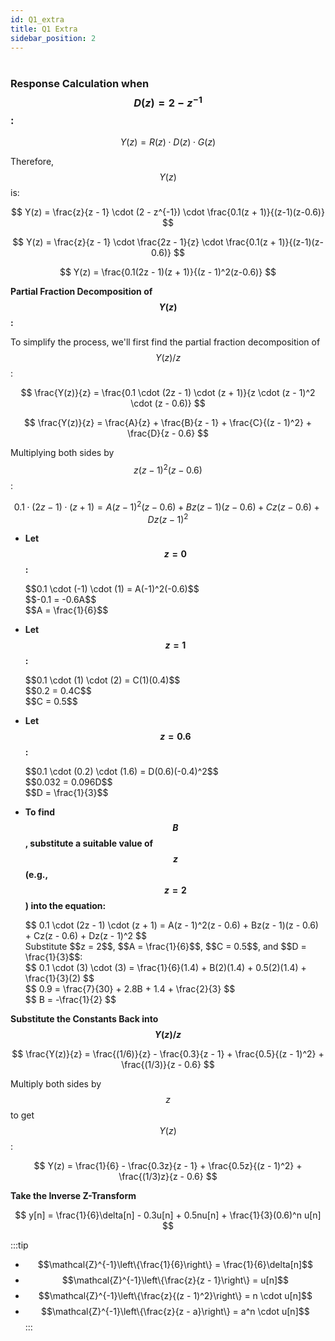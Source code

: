 ```yaml
---
id: Q1_extra
title: Q1 Extra
sidebar_position: 2
---
```


# 

### Response Calculation when $$D(z) = 2 - z^{-1}$$:

$$
Y(z) = R(z) \cdot D(z) \cdot G(z)
$$

Therefore, $$Y(z)$$ is:

$$
Y(z) = \frac{z}{z - 1} \cdot (2 - z^{-1}) \cdot \frac{0.1(z + 1)}{(z-1)(z-0.6)}
$$

$$
Y(z) = \frac{z}{z - 1} \cdot \frac{2z - 1}{z} \cdot \frac{0.1(z + 1)}{(z-1)(z-0.6)}
$$

$$
Y(z) = \frac{0.1(2z - 1)(z + 1)}{(z - 1)^2(z-0.6)}
$$

**Partial Fraction Decomposition of $$Y(z)$$:**

To simplify the process, we'll first find the partial fraction decomposition of $$Y(z)/z$$:

$$
\frac{Y(z)}{z} = \frac{0.1 \cdot (2z - 1) \cdot (z + 1)}{z \cdot (z - 1)^2 \cdot (z - 0.6)}
$$


$$
\frac{Y(z)}{z} = \frac{A}{z} + \frac{B}{z - 1} + \frac{C}{(z - 1)^2} + \frac{D}{z - 0.6}
$$


Multiplying both sides by $$z(z - 1)^2(z - 0.6)$$:

$$
0.1 \cdot (2z - 1) \cdot (z + 1) = A(z - 1)^2(z - 0.6) + Bz(z - 1)(z - 0.6) + Cz(z - 0.6) + Dz(z - 1)^2
$$


*   **Let $$z = 0$$:**
    <div style={{display:"block", paddingLeft: "2rem"}}>
    $$0.1 \cdot (-1) \cdot (1) = A(-1)^2(-0.6)$$
    </div>
    <div style={{display:"block", paddingLeft: "2rem"}}>
    $$-0.1 = -0.6A$$
    </div>
    <div style={{display:"block", paddingLeft: "2rem"}}>
    $$A = \frac{1}{6}$$
    </div>

*   **Let $$z = 1$$:**
    <div style={{display:"block", paddingLeft: "2rem"}}>
    $$0.1 \cdot (1) \cdot (2) = C(1)(0.4)$$
    </div>
    <div style={{display:"block", paddingLeft: "2rem"}}>
    $$0.2 = 0.4C$$
    </div>
    <div style={{display:"block", paddingLeft: "2rem"}}>
    $$C = 0.5$$
    </div>

*   **Let $$z = 0.6$$:**
    <div style={{display:"block", paddingLeft: "2rem"}}>
    $$0.1 \cdot (0.2) \cdot (1.6) = D(0.6)(-0.4)^2$$
    </div>
    <div style={{display:"block", paddingLeft: "2rem"}}>
    $$0.032 = 0.096D$$
    </div>
    <div style={{display:"block", paddingLeft: "2rem"}}>
    $$D = \frac{1}{3}$$
    </div>

*   **To find $$B$$, substitute a suitable value of $$z$$ (e.g., $$z = 2$$) into the equation:**
    <div style={{display:"block", paddingLeft: "2rem"}}>
    $$
    0.1 \cdot (2z - 1) \cdot (z + 1) = A(z - 1)^2(z - 0.6) + Bz(z - 1)(z - 0.6) + Cz(z - 0.6) + Dz(z - 1)^2
    $$
    </div>
    <div style={{display:"block", paddingLeft: "2rem"}}>
    Substitute $$z = 2$$, $$A = \frac{1}{6}$$, $$C = 0.5$$, and $$D = \frac{1}{3}$$:
    </div>
    <div style={{display:"block", paddingLeft: "2rem"}}>
    $$
    0.1 \cdot (3) \cdot (3) = \frac{1}{6}(1.4) + B(2)(1.4) + 0.5(2)(1.4) + \frac{1}{3}(2)
    $$
    </div>
    <div style={{display:"block", paddingLeft: "2rem"}}>
    $$
    0.9 = \frac{7}{30} + 2.8B + 1.4 + \frac{2}{3}
    $$
    </div>

    <div style={{display:"block", paddingLeft: "2rem"}}>
    $$
    B = -\frac{1}{2}
    $$
    </div>

**Substitute the Constants Back into $$Y(z)/z$$**


$$
\frac{Y(z)}{z} = \frac{(1/6)}{z} - \frac{0.3}{z - 1} + \frac{0.5}{(z - 1)^2} + \frac{(1/3)}{z - 0.6}
$$

Multiply both sides by $$z$$ to get $$Y(z)$$:

$$
Y(z) = \frac{1}{6} - \frac{0.3z}{z - 1} + \frac{0.5z}{(z - 1)^2} + \frac{(1/3)z}{z - 0.6}
$$

**Take the Inverse Z-Transform**

$$
y[n] = \frac{1}{6}\delta[n] - 0.3u[n] + 0.5nu[n] + \frac{1}{3}(0.6)^n u[n]
$$

:::tip
*   $$\mathcal{Z}^{-1}\left\{\frac{1}{6}\right\} = \frac{1}{6}\delta[n]$$
*   $$\mathcal{Z}^{-1}\left\{\frac{z}{z - 1}\right\} = u[n]$$
*   $$\mathcal{Z}^{-1}\left\{\frac{z}{(z - 1)^2}\right\} = n \cdot u[n]$$
*   $$\mathcal{Z}^{-1}\left\{\frac{z}{z - a}\right\} = a^n \cdot u[n]$$
:::